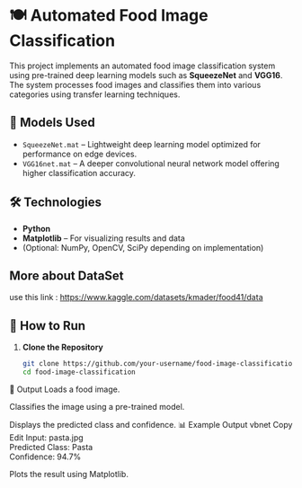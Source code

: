 # 🍽️ Automated Food Image Classification

This project implements an automated food image classification system using pre-trained deep learning models such as **SqueezeNet** and **VGG16**. The system processes food images and classifies them into various categories using transfer learning techniques.

## 📂 Models Used

- `SqueezeNet.mat` – Lightweight deep learning model optimized for performance on edge devices.
- `VGG16net.mat` – A deeper convolutional neural network model offering higher classification accuracy.

## 🛠️ Technologies

- **Python**
- **Matplotlib** – For visualizing results and data
- (Optional: NumPy, OpenCV, SciPy depending on implementation)
## More about DataSet
use this link : https://www.kaggle.com/datasets/kmader/food41/data
## 🚀 How to Run
1. **Clone the Repository**
   ```bash
   git clone https://github.com/your-username/food-image-classification.git
   cd food-image-classification
📂 Output
Loads a food image.

Classifies the image using a pre-trained model.

Displays the predicted class and confidence.
📊 Example Output
vbnet
Copy
Edit
Input: pasta.jpg  
Predicted Class: Pasta  
Confidence: 94.7%

Plots the result using Matplotlib.
